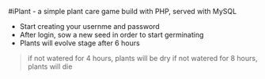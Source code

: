 #iPlant - a simple plant care game build with PHP, served with MySQL

* Start creating your usernme and password
* After login, sow a new seed in order to start germinating
* Plants will evolve stage after 6 hours
> if not watered for 4 hours, plants will be dry
> if not watered for 8 hours, plants will die 